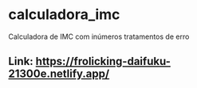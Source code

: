 # calculadora_imc
Calculadora de IMC com inúmeros tratamentos de erro

## Link: https://frolicking-daifuku-21300e.netlify.app/
